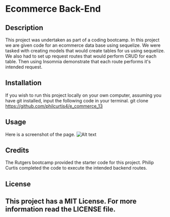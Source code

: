 # Ecommerce Back-End
## Description
This project was undertaken as part of a coding bootcamp. In this project we are given code for an ecommerce data base using sequelize. We were tasked with creating models that would create tables for us using sequelize. We also had to set up request routes that would perform CRUD for each table. Then using Insomnia demonstrate that each route performs it's intended request.

## Installation
If you wish to run this project locally on your own computer, assuming you have git installed, input the following code in your terminal.
git clone https://github.com/philcurtis4/e_commerce_13
## Usage

Here is a screenshot of the page.
![Alt text](./assets/images/final-result.png)
    
## Credits
The Rutgers bootcamp provided the starter code for this project. Philip Curtis completed the code to execute the intended backend routes.
## License
This project has a MIT License. For more information read the LICENSE file.
---